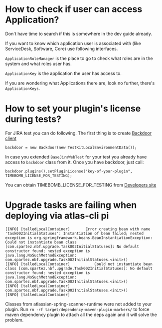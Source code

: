 # How to check if user can access Application?

Don't have time to search if this is somewhere in the dev guide already.

If you want to know which application user is associated with (like ServiceDesk, Software, Core) use following interfaces.

`ApplicationRoleManager` is the place to go to check what roles are in the system and what roles user has.

`ApplicationKey` is the application the user has access to.

If you are wondering what Applications there are, look no further, there's `ApplicationKeys`.

# How to set your plugin's license during tests?

For JIRA test you can do following. The first thing is to create [Backdoor client](https://bitbucket.org/atlassian/jira-testkit/)

```
backdoor = new Backdoor(new TestKitLocalEnvironmentData());
```

In case you extended `BaseJiraWebTest` for your test you already have access to `backdoor` class from it. Once you have backdoor, just call:

```
backdoor.plugins().setPluginLicense("key-of-your-plugin", TIMEBOMB_LICENSE_FOR_TESTING);
```

You can obtain TIMEBOMB_LICENSE_FOR_TESTING from [Developers site](https://developer.atlassian.com/market/add-on-licensing-for-developers/timebomb-licenses-for-testing)

# Upgrade tasks are failing when deploying via atlas-cli pi

```
[INFO] [talledLocalContainer] 		Error creating bean with name 'task002InitialStatuses': Instantiation of bean failed; nested exception is org.springframework.beans.BeanInstantiationException: Could not instantiate bean class [com.spartez.nbf.upgrade.Task002InitialStatuses]: No default constructor found; nested exception is java.lang.NoSuchMethodException: com.spartez.nbf.upgrade.Task002InitialStatuses.<init>()
[INFO] [talledLocalContainer] 			Could not instantiate bean class [com.spartez.nbf.upgrade.Task002InitialStatuses]: No default constructor found; nested exception is java.lang.NoSuchMethodException: com.spartez.nbf.upgrade.Task002InitialStatuses.<init>()
[INFO] [talledLocalContainer] 				com.spartez.nbf.upgrade.Task002InitialStatuses.<init>()
[INFO] [talledLocalContainer] 
```

Classes from atlassian-spring-scanner-runtime were not added to your plugin. Run `rm -rf target/dependency-maven-plugin-markers/` to force maven dependency plugin to attach all the deps again and it will solve the problem.
